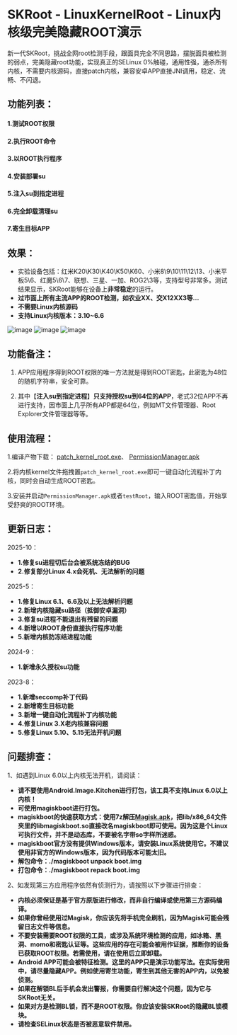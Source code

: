 # SKRoot - LinuxKernelRoot - Linux内核级完美隐藏ROOT演示
新一代SKRoot，挑战全网root检测手段，跟面具完全不同思路，摆脱面具被检测的弱点，完美隐藏root功能，实现真正的SELinux 0%触碰，通用性强，通杀所有内核，不需要内核源码，直接patch内核，兼容安卓APP直接JNI调用，稳定、流畅、不闪退。
## 功能列表：
#### 1.测试ROOT权限
#### 2.执行ROOT命令
#### 3.以ROOT执行程序
#### 4.安装部署su
#### 5.注入su到指定进程
#### 6.完全卸载清理su
#### 7.寄生目标APP

## 效果：
* 实验设备包括：红米K20\K30\K40\K50\K60、小米8\9\10\11\12\13、小米平板5\6、红魔5\6\7、联想、三星、一加、ROG2\3等，支持型号非常多。测试结果显示，SKRoot能够在设备上**非常稳定**的运行。
* **过市面上所有主流APP的ROOT检测，如农业XX、交X12XX3等...**
* **不需要Linux内核源码**
* **支持Linux内核版本：3.10~6.6**

![image](https://github.com/abcz316/linuxKernelRoot/blob/master/Lite_version/ScreenCap/1.png)
![image](https://github.com/abcz316/linuxKernelRoot/blob/master/Lite_version/ScreenCap/3.png)
![image](https://github.com/abcz316/linuxKernelRoot/blob/master/Lite_version/ScreenCap/4.png)

## 功能备注：
1. APP应用程序得到ROOT权限的唯一方法就是得到ROOT密匙，此密匙为48位的随机字符串，安全可靠。

2. 其中【**注入su到指定进程**】**只支持授权su到64位的APP**，老式32位APP不再进行支持，因市面上几乎所有APP都是64位，例如MT文件管理器、Root Explorer文件管理器等等。

## 使用流程：
1.编译产物下载： [patch_kernel_root.exe](https://github.com/abcz316/SKRoot-linuxKernelRoot/blob/master/Lite_version/patch_kernel_root/exe/patch_kernel_root.exe)、 [PermissionManager.apk](https://github.com/abcz316/SKRoot-linuxKernelRoot/blob/master/Lite_version/PermissionManager/build_apk/PermissionManager.apk)

2.将内核kernel文件拖拽置`patch_kernel_root.exe`即可一键自动化流程补丁内核，同时会自动生成ROOT密匙。

3.安装并启动`PermissionManager.apk`或者`testRoot`，输入ROOT密匙值，开始享受舒爽的ROOT环境。

## 更新日志：

2025-10：
  * **1.修复su进程切后台会被系统冻结的BUG**
  * **2.修复部分Linux 4.x会死机、无法解析的问题**

2025-5：
  * **1.修复Linux 6.1、6.6及以上无法解析问题**
  * **2.新增内核隐藏su路径（抵御安卓漏洞）**
  * **3.修复su进程不能退出有残留的问题**
  * **4.新增以ROOT身份直接执行程序功能**
  * **5.新增内核防冻结进程功能**

2024-9：
  * **1.新增永久授权su功能**

2023-8：
  * **1.新增seccomp补丁代码**
  * **2.新增寄生目标功能**
  * **3.新增一键自动化流程补丁内核功能**
  * **4.修复Linux 3.X老内核兼容问题**
  * **5.修复Linux 5.10、5.15无法开机问题**

## 问题排查：
1、如遇到Linux 6.0以上内核无法开机，请阅读：
* **请不要使用Android.Image.Kitchen进行打包，该工具不支持Linux 6.0以上内核！**
* **可使用magiskboot进行打包。**
* **magiskboot的快速获取方式：使用7z解压[Magisk.apk](https://github.com/topjohnwu/Magisk/releases)，把lib/x86_64文件夹里的libmagiskboot.so直接改名magiskboot即可使用。因为这是个Linux可执行文件，并不是动态库，不要被名字带so字样所迷惑。**
* **magiskboot官方没有提供Windows版本，请安装Linux系统使用它。不建议使用非官方的Windows版本，因为代码版本可能太旧。**
* **解包命令：./magiskboot unpack boot.img**
* **打包命令：./magiskboot repack boot.img**

2、如发现第三方应用程序依然有侦测行为，请按照以下步骤进行排查：
* **内核必须保证是基于官方原版进行修改，而非自行编译或使用第三方源码编译。**
* **如果你曾经使用过Magisk，你应该先将手机完全刷机，因为Magisk可能会残留日志文件等信息。**
* **不要安装需要ROOT权限的工具，或涉及系统环境检测的应用，如冰箱、黑洞、momo和密匙认证等。这些应用的存在可能会被用作证据，推断你的设备已获取ROOT权限。若需使用，请在使用后立即卸载。**
* **Android APP可能会被特征检测。这里的APP只是演示功能写法。在实际使用中，请尽量隐藏APP。例如使用寄生功能，寄生到其他无害的APP内，以免被侦测。**
* **如果在解锁BL后手机会发出警报，你需要自行解决这个问题，因为它与SKRoot无关。**
* **如果对方是检测BL锁，而不是ROOT权限。你应该安装SKRoot的隐藏BL锁模块。**
* **请检查SELinux状态是否被恶意软件禁用。**
